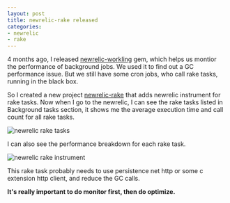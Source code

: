```yaml
---
layout: post
title: newrelic-rake released
categories:
- newrelic
- rake
---
```

4 months ago, I released [newrelic-workling][0] gem, which helps us
montior the performance of background jobs. We used it to find out a
GC performance issue. But we still have some cron jobs, who call rake
tasks, running in the black box.

So I created a new project [newrelic-rake][1] that adds newrelic
instrument for rake tasks. Now when I go to the newrelic, I can see the
rake tasks listed in Background tasks section, it shows me the average
execution time and call count for all rake tasks.

![newrelic rake tasks](http://farm9.staticflickr.com/8467/8078580542_a85b59f8bd.jpg)

I can also see the performance breakdown for each rake task.

![newrelic rake instrument](http://farm9.staticflickr.com/8475/8078589421_7d3aa63972.jpg)

This rake task probably needs to use persistence net http or some c
extension http client, and reduce the GC calls.

**It's really important to do monitor first, then do optimize.**


[0]: https://github.com/aurorafeint/newrelic-workling
[1]: https://github.com/flyerhzm/newrelic-rake
